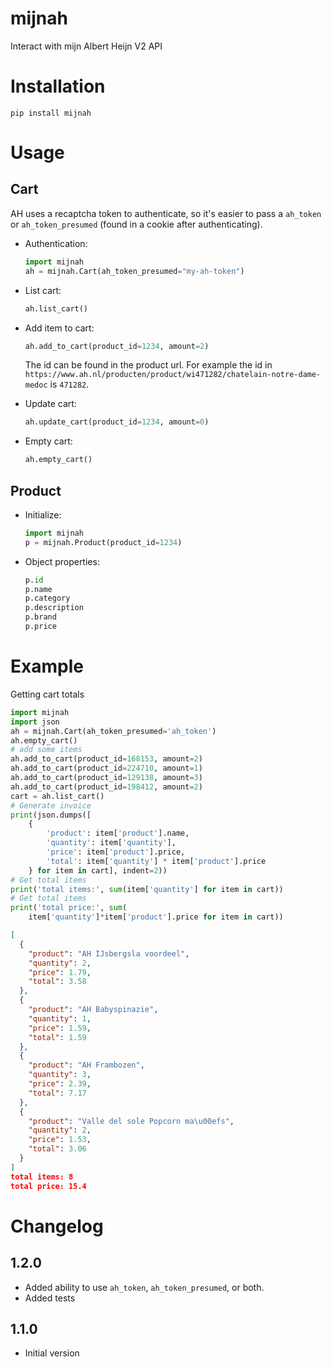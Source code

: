 # mijnah
Interact with mijn Albert Heijn V2 API

# Installation
```
pip install mijnah
```

# Usage
## Cart
AH uses a recaptcha token to authenticate, so it's easier to pass a `ah_token` or `ah_token_presumed` (found in a cookie after authenticating).

- Authentication:
  ```python
  import mijnah
  ah = mijnah.Cart(ah_token_presumed="my-ah-token")
  ```

- List cart:
  ```python
  ah.list_cart()
  ```

- Add item to cart:
  ```python
  ah.add_to_cart(product_id=1234, amount=2)
  ```
  The id can be found in the product url. For example the id in `https://www.ah.nl/producten/product/wi471282/chatelain-notre-dame-medoc` is `471282`.

- Update cart:
  ```python
  ah.update_cart(product_id=1234, amount=0)
  ```

- Empty cart:
  ```python
  ah.empty_cart()
  ```

## Product
- Initialize:
  ```python
  import mijnah
  p = mijnah.Product(product_id=1234)
  ```
- Object properties:
  ```python
  p.id
  p.name
  p.category
  p.description
  p.brand
  p.price
  ```

# Example
Getting cart totals
```python
import mijnah
import json
ah = mijnah.Cart(ah_token_presumed='ah_token')
ah.empty_cart()
# add some items
ah.add_to_cart(product_id=168153, amount=2)
ah.add_to_cart(product_id=224710, amount=1)
ah.add_to_cart(product_id=129138, amount=3)
ah.add_to_cart(product_id=198412, amount=2)
cart = ah.list_cart()
# Generate invoice
print(json.dumps([
    {
        'product': item['product'].name,
        'quantity': item['quantity'],
        'price': item['product'].price,
        'total': item['quantity'] * item['product'].price
    } for item in cart], indent=2))
# Get total items
print('total items:', sum(item['quantity'] for item in cart))
# Get total items
print('total price:', sum(
    item['quantity']*item['product'].price for item in cart))
```
```json
[
  {
    "product": "AH IJsbergsla voordeel",
    "quantity": 2,
    "price": 1.79,
    "total": 3.58
  },
  {
    "product": "AH Babyspinazie",
    "quantity": 1,
    "price": 1.59,
    "total": 1.59
  },
  {
    "product": "AH Frambozen",
    "quantity": 3,
    "price": 2.39,
    "total": 7.17
  },
  {
    "product": "Valle del sole Popcorn ma\u00efs",
    "quantity": 2,
    "price": 1.53,
    "total": 3.06
  }
]
total items: 8
total price: 15.4
```

# Changelog

## 1.2.0
- Added ability to use `ah_token`, `ah_token_presumed`, or both.
- Added tests

## 1.1.0
- Initial version